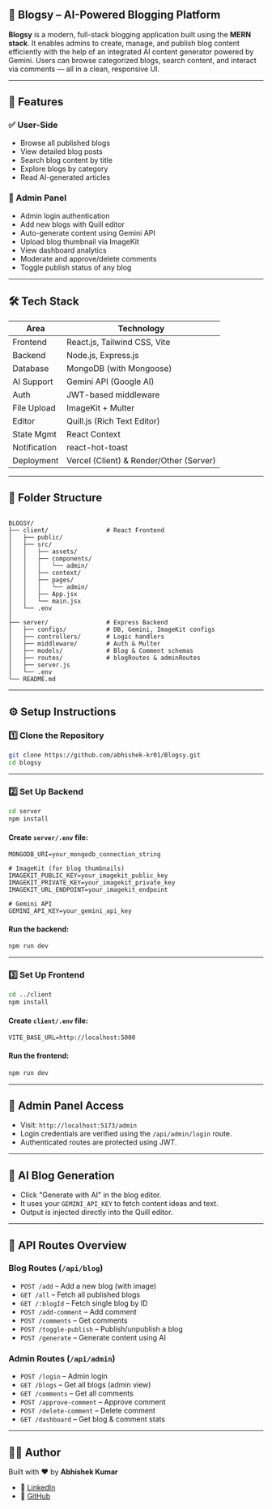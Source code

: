 ## 📝 Blogsy – AI-Powered Blogging Platform

**Blogsy** is a modern, full-stack blogging application built using the **MERN stack**. It enables admins to create, manage, and publish blog content efficiently with the help of an integrated AI content generator powered by Gemini. Users can browse categorized blogs, search content, and interact via comments — all in a clean, responsive UI.

---

## 🚀 Features

### ✅ User-Side

- Browse all published blogs
- View detailed blog posts
- Search blog content by title
- Explore blogs by category
- Read AI-generated articles

### 🔐 Admin Panel

- Admin login authentication
- Add new blogs with Quill editor
- Auto-generate content using Gemini API
- Upload blog thumbnail via ImageKit
- View dashboard analytics
- Moderate and approve/delete comments
- Toggle publish status of any blog

---

## 🛠 Tech Stack

| Area         | Technology                              |
| ------------ | --------------------------------------- |
| Frontend     | React.js, Tailwind CSS, Vite            |
| Backend      | Node.js, Express.js                     |
| Database     | MongoDB (with Mongoose)                 |
| AI Support   | Gemini API (Google AI)                  |
| Auth         | JWT-based middleware                    |
| File Upload  | ImageKit + Multer                       |
| Editor       | Quill.js (Rich Text Editor)             |
| State Mgmt   | React Context                           |
| Notification | react-hot-toast                         |
| Deployment   | Vercel (Client) & Render/Other (Server) |

---

## 📂 Folder Structure

```

BLOGSY/
├── client/                # React Frontend
│   ├── public/
│   ├── src/
│   │   ├── assets/
│   │   ├── components/
│   │   │   └── admin/
│   │   ├── context/
│   │   ├── pages/
│   │   │   └── admin/
│   │   ├── App.jsx
│   │   └── main.jsx
│   └── .env
│
├── server/                # Express Backend
│   ├── configs/           # DB, Gemini, ImageKit configs
│   ├── controllers/       # Logic handlers
│   ├── middleware/        # Auth & Multer
│   ├── models/            # Blog & Comment schemas
│   ├── routes/            # blogRoutes & adminRoutes
│   ├── server.js
│   └── .env
└── README.md

```

---

## ⚙️ Setup Instructions

### 1️⃣ Clone the Repository

```bash
git clone https://github.com/abhishek-kr01/Blogsy.git
cd blogsy
```

---

### 2️⃣ Set Up Backend

```bash
cd server
npm install
```

#### Create `server/.env` file:

```env
MONGODB_URI=your_mongodb_connection_string

# ImageKit (for blog thumbnails)
IMAGEKIT_PUBLIC_KEY=your_imagekit_public_key
IMAGEKIT_PRIVATE_KEY=your_imagekit_private_key
IMAGEKIT_URL_ENDPOINT=your_imagekit_endpoint

# Gemini API
GEMINI_API_KEY=your_gemini_api_key
```

#### Run the backend:

```bash
npm run dev
```

---

### 3️⃣ Set Up Frontend

```bash
cd ../client
npm install
```

#### Create `client/.env` file:

```env
VITE_BASE_URL=http://localhost:5000
```

#### Run the frontend:

```bash
npm run dev
```

---

## 🔑 Admin Panel Access

- Visit: `http://localhost:5173/admin`
- Login credentials are verified using the `/api/admin/login` route.
- Authenticated routes are protected using JWT.

---

## 🧠 AI Blog Generation

- Click "Generate with AI" in the blog editor.
- It uses your `GEMINI_API_KEY` to fetch content ideas and text.
- Output is injected directly into the Quill editor.

---

## 💾 API Routes Overview

### Blog Routes (`/api/blog`)

- `POST /add` – Add a new blog (with image)
- `GET /all` – Fetch all published blogs
- `GET /:blogId` – Fetch single blog by ID
- `POST /add-comment` – Add comment
- `POST /comments` – Get comments
- `POST /toggle-publish` – Publish/unpublish a blog
- `POST /generate` – Generate content using AI

### Admin Routes (`/api/admin`)

- `POST /login` – Admin login
- `GET /blogs` – Get all blogs (admin view)
- `GET /comments` – Get all comments
- `POST /approve-comment` – Approve comment
- `POST /delete-comment` – Delete comment
- `GET /dashboard` – Get blog & comment stats

---

## 🙋‍♂️ Author

Built with ❤️ by **Abhishek Kumar**

- 🔗 [LinkedIn](https://www.linkedin.com/in/abhishek-kumar-6202249339ak/)
- 🔗 [GitHub](https://github.com/abhishek-kr01)
